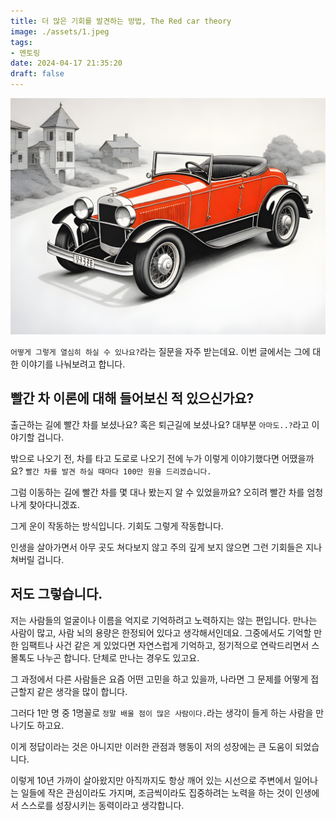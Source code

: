 ```yaml
---
title: 더 많은 기회를 발견하는 방법, The Red car theory
image: ./assets/1.jpeg
tags:
- 멘토링
date: 2024-04-17 21:35:20
draft: false
---
```


![hero](./assets/1.jpeg)

`어떻게 그렇게 열심히 하실 수 있나요?`라는 질문을 자주 받는데요. 이번 글에서는 그에 대한 이야기를 나눠보려고 합니다.

## 빨간 차 이론에 대해 들어보신 적 있으신가요?

출근하는 길에 빨간 차를 보셨나요? 혹은 퇴근길에 보셨나요? 대부분 `아마도..?`라고 이야기할 겁니다.

밖으로 나오기 전, 차를 타고 도로로 나오기 전에 누가 이렇게 이야기했다면 어땠을까요? `빨간 차를 발견 하실 때마다 100만 원을 드리겠습니다.`

그럼 이동하는 길에 빨간 차를 몇 대나 봤는지 알 수 있었을까요? 오히려 빨간 차를 엄청나게 찾아다니겠죠.

그게 운이 작동하는 방식입니다. 기회도 그렇게 작동합니다.

인생을 살아가면서 아무 곳도 쳐다보지 않고 주의 깊게 보지 않으면 그런 기회들은 지나쳐버릴 겁니다.

## 저도 그렇습니다.

저는 사람들의 얼굴이나 이름을 억지로 기억하려고 노력하지는 않는 편입니다. 만나는 사람이 많고, 사람 뇌의 용량은 한정되어 있다고 생각해서인데요. 그중에서도 기억할 만한 임팩트나 사건 같은 게 있었다면 자연스럽게 기억하고, 정기적으로 연락드리면서 스몰톡도 나누곤 합니다. 단체로 만나는 경우도 있고요.

그 과정에서 다른 사람들은 요즘 어떤 고민을 하고 있을까, 나라면 그 문제를 어떻게 접근할지 같은 생각을 많이 합니다.

그러다 1만 명 중 1명꼴로 `정말 배울 점이 많은 사람이다.`라는 생각이 들게 하는 사람을 만나기도 하고요.

이게 정답이라는 것은 아니지만 이러한 관점과 행동이 저의 성장에는 큰 도움이 되었습니다.

이렇게 10년 가까이 살아왔지만 아직까지도 항상 깨어 있는 시선으로 주변에서 일어나는 일들에 작은 관심이라도 가지며, 조금씩이라도 집중하려는 노력을 하는 것이 인생에서 스스로를 성장시키는 동력이라고 생각합니다.